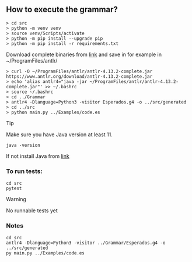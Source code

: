 ## How to execute the grammar?

```
> cd src
> python -m venv venv
> source venv/Scripts/activate
> python -m pip install --upgrade pip
> python -m pip install -r requirements.txt
```

Download complete binaries from [link](https://www.antlr.org/download/antlr-4.13.2-complete.jar) and save in for example in ~/ProgramFiles/antlr/

```
> curl -O ~/ProgramFiles/antlr/antlr-4.13.2-complete.jar https://www.antlr.org/download/antlr-4.13.2-complete.jar
> echo 'alias antlr4="java -jar ~/ProgramFiles/antlr/antlr-4.13.2-complete.jar"' >> ~/.bashrc
> source ~/.bashrc
> cd ../Grammar
> antlr4 -Dlanguage=Python3 -visitor Esperados.g4 -o ../src/generated
> cd ../src
> python main.py ../Examples/code.es
```

> [!TIP]
> Make sure you have Java version at least 11.

```
java -version
```

If not install Java from [link](https://www.oracle.com/java/technologies/javase/jdk17-archive-downloads.html)

### To run tests:

```
cd src
pytest
```
> [!WARNING]
> No runnable tests yet

### Notes
```
cd src
antlr4 -Dlanguage=Python3 -visitor ../Grammar/Esperados.g4 -o ../src/generated
py main.py ../Examples/code.es
```